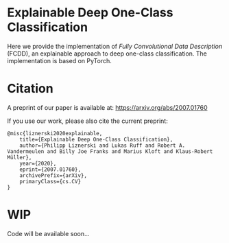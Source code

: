 # Explainable Deep One-Class Classification
Here we provide the implementation of *Fully Convolutional Data Description* (FCDD), an explainable approach to deep one-class classification. The implementation is based on PyTorch. 

# Citation
A preprint of our paper is available at: https://arxiv.org/abs/2007.01760 

If you use our work, please also cite the current preprint:
```
@misc{liznerski2020explainable,
    title={Explainable Deep One-Class Classification},
    author={Philipp Liznerski and Lukas Ruff and Robert A. Vandermeulen and Billy Joe Franks and Marius Kloft and Klaus-Robert Müller},
    year={2020},
    eprint={2007.01760},
    archivePrefix={arXiv},
    primaryClass={cs.CV}
}
```

# WIP
Code will be available soon...
